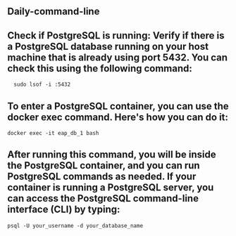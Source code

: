## Daily-command-line
## Check if PostgreSQL is running: Verify if there is a PostgreSQL database running on your host machine that is already using port 5432. You can check this using the following command:
```
  sudo lsof -i :5432
```
## To enter a PostgreSQL container, you can use the docker exec command. Here's how you can do it:
```
docker exec -it eap_db_1 bash
```
## After running this command, you will be inside the PostgreSQL container, and you can run PostgreSQL commands as needed. If your container is running a PostgreSQL server, you can access the PostgreSQL command-line interface (CLI) by typing:
```
psql -U your_username -d your_database_name
```
